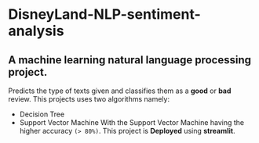 # DisneyLand-NLP-sentiment-analysis
## A machine learning natural language processing project.
Predicts the type of texts given and classifies them as a **good** or **bad** review.
This projects uses two algorithms namely:
- Decision Tree
- Support Vector Machine
With the Support Vector Machine having the higher accuracy `(> 80%)`.
This project is **Deployed** using **streamlit**.
